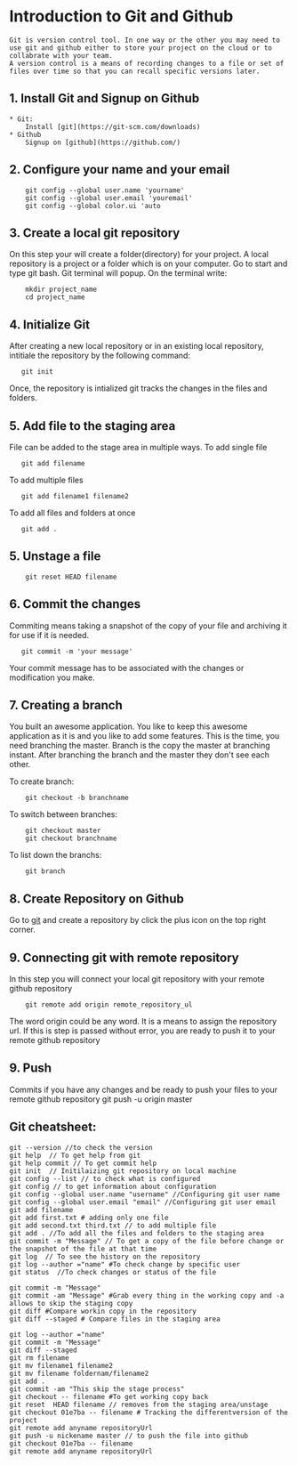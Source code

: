 # Introduction to Git and Github
    Git is version control tool. In one way or the other you may need to use git and github either to store your project on the cloud or to collabrate with your team.
    A version control is a means of recording changes to a file or set of files over time so that you can recall specific versions later. 

## 1. Install Git and Signup on Github
    * Git:
        Install [git](https://git-scm.com/downloads)
    * Github
        Signup on [github](https://github.com/)

## 2. Configure your name and your email
```shell
    git config --global user.name 'yourname'
    git config --global user.email 'youremail'
    git config --global color.ui 'auto
```
## 3. Create a local git repository
On this step your will create a folder(directory) for your project. A local repository is a project or a folder which is on your computer.
Go to start and type git bash. Git terminal will popup. On the terminal write:
```shell
    mkdir project_name
    cd project_name
```
## 4. Initialize Git

After creating a new local repository or in an existing local repository, intitiale the repository by the following command:

```shell
   git init 
```
Once, the repository is intialized git tracks the changes in the files and folders.
## 5. Add file to the staging area
File can be added to the stage area in multiple ways. To add single file
```shell
   git add filename
```
To add multiple files 
```shell
   git add filename1 filename2
```

To add all files and folders at once
```shell
   git add .
```
## 5. Unstage a file
```shell
    git reset HEAD filename
```
## 6. Commit the changes
Commiting means taking a snapshot of the copy of your file and archiving it for use if it is needed.
```shell
   git commit -m 'your message'
```

Your commit message has to be associated with the changes or modification you make. 

## 7. Creating a branch

You built an awesome application. You like to keep this awesome application as it is and you like to add some features. This is the time, you need branching the master. Branch is the copy the master at branching instant. After branching the branch and the master they don't see each other.

To create branch:
```shell
    git checkout -b branchname
```
To switch between branches:
```shell
    git checkout master
    git checkout branchname
```
To list down the branchs:
```shell
    git branch
```

## 8. Create Repository on Github

Go to [git](https://git-scm.com/downloads) and create  a repository by click the plus icon on the top right corner. 
## 9. Connecting git with remote repository
In this step you will connect your local git repository with your remote github repository
```shell
    git remote add origin remote_repository_ul

```
The word origin could be any word. It is a means to assign the repository url.
If this is step is passed without error, you are ready to push it to your remote github repository

## 9. Push
Commits if you have any changes and be ready to push your files to your remote github repository
git push -u origin master

## Git cheatsheet:
```shell
git --version //to check the version
git help  // To get help from git
git help commit // To get commit help
git init  // Initilaizing git repository on local machine
git config --list // to check what is configured
git config // to get information about configuration
git config --global user.name "username" //Configuring git user name
git config --global user.email "email" //Configuring git user email
git add filename
git add first.txt # adding only one file
git add second.txt third.txt // to add multiple file
git add . //To add all the files and folders to the staging area
git commit -m "Message" // To get a copy of the file before change or the snapshot of the file at that time
git log  // To see the history on the repository
git log --author ="name" #To check change by specific user
git status  //To check changes or status of the file

git commit -m "Message"
git commit -am "Message" #Grab every thing in the working copy and -a allows to skip the staging copy
git diff #Compare workin copy in the repository
git diff --staged # Compare files in the staging area

git log --author ="name"
git commit -m "Message"
git diff --staged
git rm filename
git mv filename1 filename2
git mv filename foldernam/filename2
git add .
git commit -am "This skip the stage process"
git checkout -- filename #To get working copy back
git reset  HEAD filename // removes from the staging area/unstage
git checkout 01e7ba -- filename # Tracking the differentversion of the project
git remote add anyname repositoryUrl
git push -u nickename master // to push the file into github
git checkout 01e7ba -- filename
git remote add anyname repositoryUrl
```









